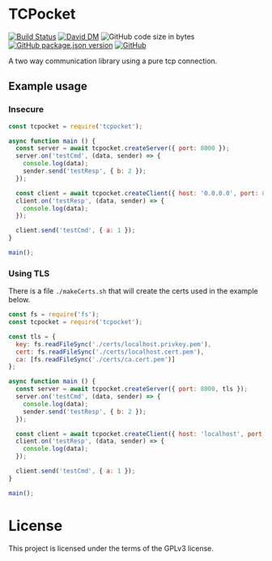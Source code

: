 # TCPocket
[![Build Status](https://travis-ci.org/markwylde/tcpocket.svg?branch=master)](https://travis-ci.org/markwylde/tcpocket)
[![David DM](https://david-dm.org/markwylde/tcpocket.svg)](https://david-dm.org/markwylde/tcpocket)
![GitHub code size in bytes](https://img.shields.io/github/languages/code-size/markwylde/tcpocket)
[![GitHub package.json version](https://img.shields.io/github/package-json/v/markwylde/tcpocket)](https://github.com/markwylde/tcpocket/blob/master/package.json)
[![GitHub](https://img.shields.io/github/license/markwylde/tcpocket)](https://github.com/markwylde/tcpocket/blob/master/LICENSE)

A two way communication library using a pure tcp connection.

## Example usage
### Insecure
```javascript
const tcpocket = require('tcpocket');

async function main () {
  const server = await tcpocket.createServer({ port: 8000 });
  server.on('testCmd', (data, sender) => {
    console.log(data);
    sender.send('testResp', { b: 2 });
  });

  const client = await tcpocket.createClient({ host: '0.0.0.0', port: 8000 });
  client.on('testResp', (data, sender) => {
    console.log(data);
  });

  client.send('testCmd', { a: 1 });
}

main();
```

### Using TLS
There is a file `./makeCerts.sh` that will create the certs used in the example below.

```javascript
const fs = require('fs');
const tcpocket = require('tcpocket');

const tls = {
  key: fs.readFileSync('./certs/localhost.privkey.pem'),
  cert: fs.readFileSync('./certs/localhost.cert.pem'),
  ca: [fs.readFileSync('./certs/ca.cert.pem')]
};

async function main () {
  const server = await tcpocket.createServer({ port: 8000, tls });
  server.on('testCmd', (data, sender) => {
    console.log(data);
    sender.send('testResp', { b: 2 });
  });

  const client = await tcpocket.createClient({ host: 'localhost', port: 8000, tls });
  client.on('testResp', (data, sender) => {
    console.log(data);
  });

  client.send('testCmd', { a: 1 });
}

main();
```

# License
This project is licensed under the terms of the GPLv3 license.
